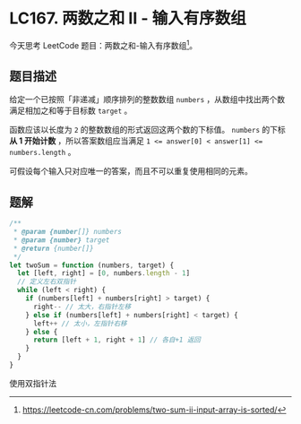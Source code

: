 # LC167. 两数之和 II - 输入有序数组

今天思考 LeetCode 题目：两数之和-输入有序数组[^fn:1]。

## 题目描述

给定一个已按照「非递减」顺序排列的整数数组 `numbers` ，从数组中找出两个数满足相加之和等于目标数 `target` 。

函数应该以长度为 `2` 的整数数组的形式返回这两个数的下标值。 `numbers` 的下标 **从 1 开始计数** ，所以答案数组应当满足 `1 <= answer[0] < answer[1] <= numbers.length` 。

可假设每个输入只对应唯一的答案，而且不可以重复使用相同的元素。

## 题解

```js
/**
 * @param {number[]} numbers
 * @param {number} target
 * @return {number[]}
 */
let twoSum = function (numbers, target) {
  let [left, right] = [0, numbers.length - 1]
  // 定义左右双指针
  while (left < right) {
    if (numbers[left] + numbers[right] > target) {
      right-- // 太大，右指针左移
    } else if (numbers[left] + numbers[right] < target) {
      left++ // 太小，左指针右移
    } else {
      return [left + 1, right + 1] // 各自+1 返回
    }
  }
}
```

使用双指针法

[^fn:1]: <https://leetcode-cn.com/problems/two-sum-ii-input-array-is-sorted/>
[^fn:2]: <https://leetcode-cn.com/problems/two-sum-ii-input-array-is-sorted/solution/fan-shi-you-xu-shu-zu-jie-ti-tao-lu-yong-qgoq/>

